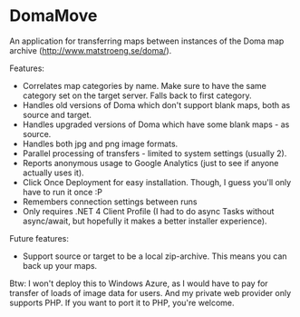 DomaMove
========
An application for transferring maps between instances of the Doma map archive (http://www.matstroeng.se/doma/).

Features:
- Correlates map categories by name. Make sure to have the same category set on the target server. Falls back to first category.
- Handles old versions of Doma which don't support blank maps, both as source and target.
- Handles upgraded versions of Doma which have some blank maps - as source.
- Handles both jpg and png image formats.
- Parallel processing of transfers - limited to system settings (usually 2).
- Reports anonymous usage to Google Analytics (just to see if anyone actually uses it).
- Click Once Deployment for easy installation. Though, I guess you'll only have to run it once :P
- Remembers connection settings between runs
- Only requires .NET 4 Client Profile (I had to do async Tasks without async/await, but hopefully it makes a better installer experience).

Future features: 
- Support source or target to be a local zip-archive. This means you can back up your maps.

Btw:
I won't deploy this to Windows Azure, as I would have to pay for transfer of loads of image data for users. 
And my private web provider only supports PHP.  If you want to port it to PHP, you're welcome.